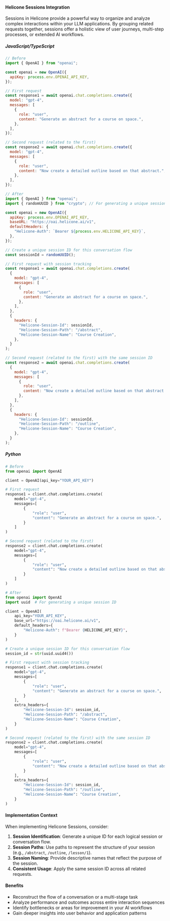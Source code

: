 #### Helicone Sessions Integration

Sessions in Helicone provide a powerful way to organize and analyze complex interactions within your LLM applications. By grouping related requests together, sessions offer a holistic view of user journeys, multi-step processes, or extended AI workflows.

##### JavaScript/TypeScript

```javascript
// Before
import { OpenAI } from "openai";

const openai = new OpenAI({
  apiKey: process.env.OPENAI_API_KEY,
});

// First request
const response1 = await openai.chat.completions.create({
  model: "gpt-4",
  messages: [
    {
      role: "user",
      content: "Generate an abstract for a course on space.",
    },
  ],
});

// Second request (related to the first)
const response2 = await openai.chat.completions.create({
  model: "gpt-4",
  messages: [
    {
      role: "user",
      content: "Now create a detailed outline based on that abstract.",
    },
  ],
});

// After
import { OpenAI } from "openai";
import { randomUUID } from "crypto"; // For generating a unique session ID

const openai = new OpenAI({
  apiKey: process.env.OPENAI_API_KEY,
  baseURL: "https://oai.helicone.ai/v1",
  defaultHeaders: {
    "Helicone-Auth": `Bearer ${process.env.HELICONE_API_KEY}`,
  },
});

// Create a unique session ID for this conversation flow
const sessionId = randomUUID();

// First request with session tracking
const response1 = await openai.chat.completions.create(
  {
    model: "gpt-4",
    messages: [
      {
        role: "user",
        content: "Generate an abstract for a course on space.",
      },
    ],
  },
  {
    headers: {
      "Helicone-Session-Id": sessionId,
      "Helicone-Session-Path": "/abstract",
      "Helicone-Session-Name": "Course Creation",
    },
  }
);

// Second request (related to the first) with the same session ID
const response2 = await openai.chat.completions.create(
  {
    model: "gpt-4",
    messages: [
      {
        role: "user",
        content: "Now create a detailed outline based on that abstract.",
      },
    ],
  },
  {
    headers: {
      "Helicone-Session-Id": sessionId,
      "Helicone-Session-Path": "/outline",
      "Helicone-Session-Name": "Course Creation",
    },
  }
);
```

##### Python

```python
# Before
from openai import OpenAI

client = OpenAI(api_key="YOUR_API_KEY")

# First request
response1 = client.chat.completions.create(
    model="gpt-4",
    messages=[
        {
            "role": "user",
            "content": "Generate an abstract for a course on space.",
        }
    ]
)

# Second request (related to the first)
response2 = client.chat.completions.create(
    model="gpt-4",
    messages=[
        {
            "role": "user",
            "content": "Now create a detailed outline based on that abstract.",
        }
    ]
)

# After
from openai import OpenAI
import uuid  # For generating a unique session ID

client = OpenAI(
    api_key="YOUR_API_KEY",
    base_url="https://oai.helicone.ai/v1",
    default_headers={
        "Helicone-Auth": f"Bearer {HELICONE_API_KEY}",
    }
)

# Create a unique session ID for this conversation flow
session_id = str(uuid.uuid4())

# First request with session tracking
response1 = client.chat.completions.create(
    model="gpt-4",
    messages=[
        {
            "role": "user",
            "content": "Generate an abstract for a course on space.",
        }
    ],
    extra_headers={
        "Helicone-Session-Id": session_id,
        "Helicone-Session-Path": "/abstract",
        "Helicone-Session-Name": "Course Creation",
    }
)

# Second request (related to the first) with the same session ID
response2 = client.chat.completions.create(
    model="gpt-4",
    messages=[
        {
            "role": "user",
            "content": "Now create a detailed outline based on that abstract.",
        }
    ],
    extra_headers={
        "Helicone-Session-Id": session_id,
        "Helicone-Session-Path": "/outline",
        "Helicone-Session-Name": "Course Creation",
    }
)
```

#### Implementation Context

When implementing Helicone Sessions, consider:

1. **Session Identification**: Generate a unique ID for each logical session or conversation flow.
2. **Session Paths**: Use paths to represent the structure of your session (e.g., `/abstract`, `/outline`, `/lesson/1`).
3. **Session Naming**: Provide descriptive names that reflect the purpose of the session.
4. **Consistent Usage**: Apply the same session ID across all related requests.

#### Benefits

- Reconstruct the flow of a conversation or a multi-stage task
- Analyze performance and outcomes across entire interaction sequences
- Identify bottlenecks or areas for improvement in your AI workflows
- Gain deeper insights into user behavior and application patterns
